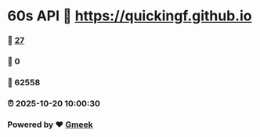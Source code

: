 # 60s API :link: https://quickingf.github.io 
### :page_facing_up: [27](https://quickingf.github.io/tag.html) 
### :speech_balloon: 0 
### :hibiscus: 62558 
### :alarm_clock: 2025-10-20 10:00:30 
### Powered by :heart: [Gmeek](https://github.com/Meekdai/Gmeek)
